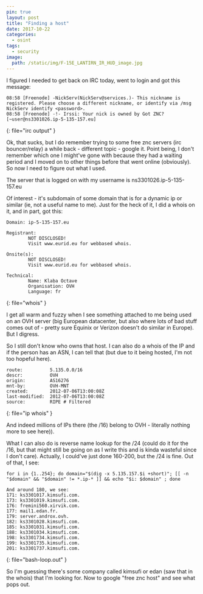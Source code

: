 ```yaml
---
pin: true
layout: post
title: "Finding a host"                                       
date: 2017-10-22
categories:                                         
  - osint
tags:
  - security
image:
  path: /static/img/F-15E_LANTIRN_IR_HUD_image.jpg
---
```


I figured I needed to get back on IRC today, went to login and got this message:

```console
08:58 [Freenode] -NickServ(NickServ@services.)- This nickname is registered. Please choose a different nickname, or identify via /msg NickServ identify <password>.
08:58 [Freenode] -!- Irssi: Your nick is owned by Got ZNC? [~user@ns3301026.ip-5-135-157.eu]
```
{: file="irc output" }

Ok, that sucks, but I do remember trying to some free znc servers (irc bouncer/relay) a while back - different topic - google it. Point being, I don't remember which one I might've gone with because they had a waiting period and I moved on to other things before that went online (obviously). So now I need to figure out what I used.

The server that is logged on with my username is ns3301026.ip-5-135-157.eu

Of interest - it's subdomain of some domain that is for a dynamic ip or similar (ie, not a useful name to me). Just for the heck of it, I did a whois on it, and in part, got this:

```console
Domain: ip-5-135-157.eu

Registrant:
        NOT DISCLOSED!
        Visit www.eurid.eu for webbased whois.

Onsite(s):
        NOT DISCLOSED!
        Visit www.eurid.eu for webbased whois.

Technical:
        Name: Klaba Octave
        Organisation: OVH
        Language: fr
```
{: file="whois" }

I get all warm and fuzzy when I see something attached to me being used on an OVH server (big European datacenter, but also where lots of bad stuff comes out of - pretty sure Equinix or Verizon doesn't do similar in Europe). But I digress.

So I still don't know who owns that host. I can also do a whois of the IP and if the person has an ASN, I can tell that (but due to it being hosted, I'm not too hopeful here).

```console
route:          5.135.0.0/16
descr:          OVH
origin:         AS16276
mnt-by:         OVH-MNT
created:        2012-07-06T13:00:08Z
last-modified:  2012-07-06T13:00:08Z
source:         RIPE # Filtered
```
{: file="ip whois" }

And indeed millions of IPs there (the /16) belong to OVH - literally nothing more to see here)).

What I can also do is reverse name lookup for the /24 (could do it for the /16, but that might still be going on as I write this and is kinda wasteful since I don't care). Actually, I could've just done 160-200, but the /24 is fine. Out of that, I see:

```console
for i in {1..254}; do domain="$(dig -x 5.135.157.$i +short)"; [[ -n "$domain" && "$domain" != *.ip-* ]] && echo "$i: $domain" ; done

And around 180, we see:
171: ks3301017.kimsufi.com.
173: ks3301019.kimsufi.com.
176: fremini560.xirvik.com.
177: mail1.edan.fr.
179: server.androx.ovh.
182: ks3301028.kimsufi.com.
185: ks3301031.kimsufi.com.
188: ks3301034.kimsufi.com.
198: ks3301734.kimsufi.com.
199: ks3301735.kimsufi.com.
201: ks3301737.kimsufi.com.
```
{: file="bash-loop.out" }

So I'm guessing there's some company called kimsufi or edan (saw that in the whois) that I'm looking for. Now to google "free znc host" and see what pops out.

